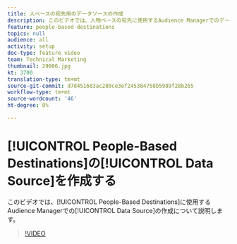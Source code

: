 ```yaml
---
title: 人ベースの宛先用のデータソースの作成
description: このビデオでは、人物ベースの宛先に使用するAudience Managerでのデータソースの作成に関する手順を説明します。
feature: people-based destinations
topics: null
audience: all
activity: setup
doc-type: feature video
team: Technical Marketing
thumbnail: 29006.jpg
kt: 3700
translation-type: tm+mt
source-git-commit: d7d451683ac280ce3ef245384758b5989f28b265
workflow-type: tm+mt
source-wordcount: '46'
ht-degree: 0%

---
```



# [!UICONTROL People-Based Destinations]の[!UICONTROL Data Source]を作成する

このビデオでは、[!UICONTROL People-Based Destinations]に使用するAudience Managerでの[!UICONTROL Data Source]の作成について説明します。

>[!VIDEO](https://video.tv.adobe.com/v/29006/?quality=12)
